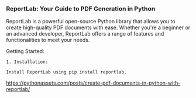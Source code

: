 ### ReportLab: Your Guide to PDF Generation in Python   
ReportLab is a powerful open-source Python library that allows you to create high-quality PDF documents with ease. Whether you're a beginner or an advanced developer, ReportLab offers a range of features and functionalities to meet your needs.

Getting Started:
```
1. Installation:

Install ReportLab using pip install reportlab.
```

https://pythonassets.com/posts/create-pdf-documents-in-python-with-reportlab/
